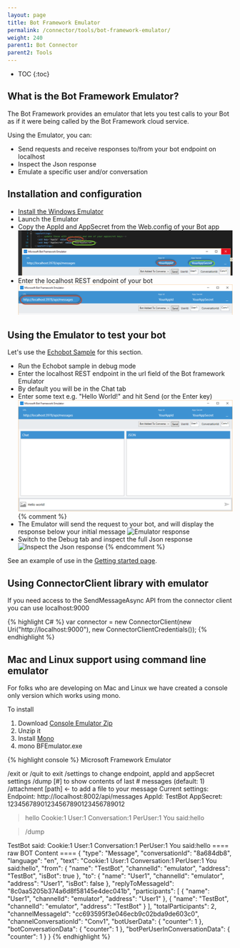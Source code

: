 ```yaml
---
layout: page
title: Bot Framework Emulator
permalink: /connector/tools/bot-framework-emulator/
weight: 240
parent1: Bot Connector
parent2: Tools
---
```


* TOC
{:toc}

## What is the Bot Framework Emulator?
The Bot Framework provides an emulator that lets you test calls to your Bot as if it were being called by the Bot Framework cloud service. 

Using the Emulator, you can:

* Send requests and receive responses to/from your bot endpoint on localhost
* Inspect the Json response
* Emulate a specific user and/or conversation

## Installation and configuration
* [Install the Windows Emulator](http://aka.ms/bf-bc-emulator)
* Launch the Emulator
* Copy the AppId and AppSecret from the Web.config of your Bot app
![Configure the Bot Framework](/images/emulator-configure.png)
* Enter the localhost REST endpoint of your bot
![Enter the localhost REST endpoint of your bot](/images/emulator-url.png)


## Using the Emulator to test your bot
Let's use the [Echobot Sample](http://github.com/Microsoft/BotBuilder) for this section. 

* Run the Echobot sample in debug mode
* Enter the localhost REST endpoint in the url field of the Bot framework Emulator
* By default you will be in the Chat tab
* Enter some text e.g. "Hello World!" and hit Send (or the Enter key)
![Send message to bot](/images/emulator-helloworld.png)
{% comment %} 
* The Emulator will send the request to your bot, and will display the response below your initial message
![Emulator response](/images/emulator-response.png)
* Switch to the Debug tab and inspect the full Json response
![Inspect the Json response](/images/emulator-json.png)
{% endcomment %}
 
See an example of use in the [Getting started page](/connector/getstarted/).

## Using ConnectorClient library with emulator
If you need access to the SendMessageAsync API from the connector client you can use localhost:9000 

{% highlight C# %}
    var connector = new ConnectorClient(new Uri("http://localhost:9000"), new ConnectorClientCredentials());
{% endhighlight %}


## Mac and Linux support using command line emulator
For folks who are developing on Mac and Linux we have created a console only version which works using mono. 

To install

1. Download [Console Emulator Zip](http://aka.ms/bfemulator)
2. Unzip it
3. Install [Mono](http://www.mono-project.com/download/#download-mac)
4. mono BFEmulator.exe 

{% highlight console %}
Microsoft Framework Emulator

/exit or /quit to exit
/settings to change endpoint, appId and appSecret settings
/dump [#] to show contents of last # messages (default: 1)
/attachment [path] <- to add a file to your message
Current settings:
Endpoint: http://localhost:8002/api/messages
AppId: TestBot
AppSecret: 12345678901234567890123456789012
           

> hello
Cookie:1 User:1 Conversation:1 PerUser:1 You said:hello


> /dump

TestBot said:
Cookie:1 User:1 Conversation:1 PerUser:1 You said:hello
==== raw BOT Content ====
{
  "type": "Message",
  "conversationId": "8a684db8",
  "language": "en",
  "text": "Cookie:1 User:1 Conversation:1 PerUser:1 You said:hello",
  "from": {
    "name": "TestBot",
    "channelId": "emulator",
    "address": "TestBot",
    "isBot": true
  },
  "to": {
    "name": "User1",
    "channelId": "emulator",
    "address": "User1",
    "isBot": false
  },
  "replyToMessageId": "8c0aa5205b374a6d8f58145e4dec041b",
  "participants": [
    {
      "name": "User1",
      "channelId": "emulator",
      "address": "User1"
    },
    {
      "name": "TestBot",
      "channelId": "emulator",
      "address": "TestBot"
    }
  ],
  "totalParticipants": 2,
  "channelMessageId": "cc693595f3e046ecb9c02bda9de603c0",
  "channelConversationId": "Conv1",
  "botUserData": {
    "counter": 1
  },
  "botConversationData": {
    "counter": 1
  },
  "botPerUserInConversationData": {
    "counter": 1
  }
}
{% endhighlight %}




